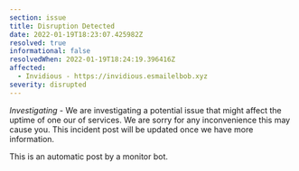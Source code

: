 ```yaml
---
section: issue
title: Disruption Detected
date: 2022-01-19T18:23:07.425982Z
resolved: true
informational: false
resolvedWhen: 2022-01-19T18:24:19.396416Z
affected:
  - Invidious - https://invidious.esmailelbob.xyz
severity: disrupted
---
```

*Investigating* - We are investigating a potential issue that might affect the uptime of one our of services. We are sorry for any inconvenience this may cause you. This incident post will be updated once we have more information.

This is an automatic post by a monitor bot.
        